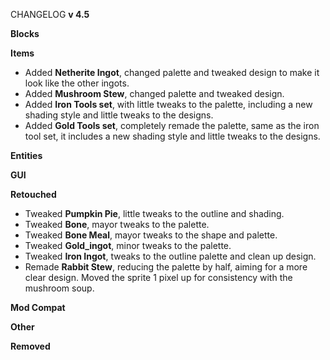 CHANGELOG **v 4.5**

**Blocks**



**Items**
- Added **Netherite Ingot**, changed palette and tweaked design to make it look like the other ingots.
- Added **Mushroom Stew**, changed palette and tweaked design.
- Added **Iron Tools set**, with little tweaks to the palette, including a new shading style and little tweaks to the designs.
- Added **Gold Tools set**, completely remade the palette, same as the iron tool set, it includes a new shading style and little tweaks to the designs.


**Entities**


**GUI**


**Retouched**
- Tweaked **Pumpkin Pie**, little tweaks to the outline and shading.
- Tweaked **Bone**, mayor tweaks to the palette.
- Tweaked **Bone Meal**, mayor tweaks to the shape and palette. 
- Tweaked **Gold_ingot**, minor tweaks to the palette.
- Tweaked **Iron Ingot**, tweaks to the outline palette and clean up design.
- Remade **Rabbit Stew**, reducing the palette by half, aiming for a more clear design. Moved the sprite 1 pixel up for consistency with the mushroom soup.

**Mod Compat**
 


**Other**

**Removed**
